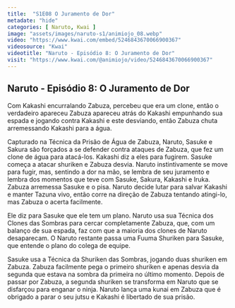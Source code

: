 ```yaml
---
title:  "S1E08 O Juramento de Dor"
metadate: "hide"
categories: [ Naruto, Kwai ]
image: "assets/images/naruto-s1/animiojo_08.webp"
video: "https://www.kwai.com/embed/5246843670066900367"
videosource: "Kwai"
videotitle: "Naruto - Episódio 8: O Juramento de Dor"
visit: "https://www.kwai.com/@animiojo/video/5246843670066900367"
---
```


## Naruto - Episódio 8: O Juramento de Dor

Com Kakashi encurralando Zabuza, percebeu que era um clone, então o verdadeiro apareceu Zabuza apareceu atrás do Kakashi empunhando sua espada e jogando contra Kakashi e este desviando, então Zabuza chuta arremessando Kakashi para a água.

Capturado na Técnica da Prisão de Água de Zabuza, Naruto, Sasuke e Sakura são forçados a se defender contra ataques de Zabuza, que fez um clone de água para atacá-los. Kakashi diz a eles para fugirem. Sasuke começa a atacar shuriken e Zabuza desvia. Naruto instintivamente se move para fugir, mas, sentindo a dor na mão, se lembra de seu juramento e lembra dos momentos que teve com Sasuke, Sakura, Kakashi e Iruka. Zabuza arremessa Sasuke e o pisa. Naruto decide lutar para salvar Kakashi e manter Tazuna vivo, então corre na direção de Zabuza tentando atingi-lo, mas Zabuza o acerta facilmente.

Ele diz para Sasuke que ele tem um plano. Naruto usa sua Técnica dos Clones das Sombras para cercar completamente Zabuza, que, com um balanço de sua espada, faz com que a maioria dos clones de Naruto desaparecam. O Naruto restante passa uma Fuuma Shuriken para Sasuke, que entende o plano do colega de equipe.

Sasuke usa a Técnica da Shuriken das Sombras, jogando duas shuriken em Zabuza. Zabuza facilmente pega o primeiro shuriken e apenas desvia da segunda que estava na sombra da primeira no último momento. Depois de passar por Zabuza, a segunda shuriken se transforma em Naruto que se disfarçou para enganar o ninja. Naruto lança uma kunai em Zabuza que é obrigado a parar o seu jutsu e Kakashi é libertado de sua prisão. 